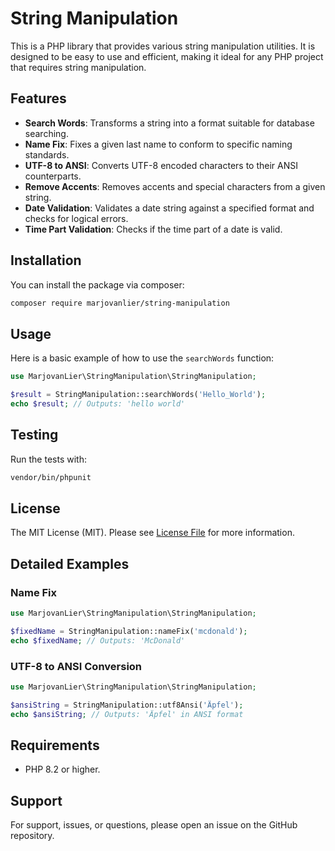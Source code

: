 # String Manipulation

This is a PHP library that provides various string manipulation utilities. It is designed to be easy to use and
efficient, making it ideal for any PHP project that requires string manipulation.

## Features

- **Search Words**: Transforms a string into a format suitable for database searching.
- **Name Fix**: Fixes a given last name to conform to specific naming standards.
- **UTF-8 to ANSI**: Converts UTF-8 encoded characters to their ANSI counterparts.
- **Remove Accents**: Removes accents and special characters from a given string.
- **Date Validation**: Validates a date string against a specified format and checks for logical errors.
- **Time Part Validation**: Checks if the time part of a date is valid.

## Installation

You can install the package via composer:

```bash
composer require marjovanlier/string-manipulation
```

## Usage

Here is a basic example of how to use the `searchWords` function:

```php
use MarjovanLier\StringManipulation\StringManipulation;

$result = StringManipulation::searchWords('Hello_World');
echo $result; // Outputs: 'hello world'
```

## Testing

Run the tests with:

```bash
vendor/bin/phpunit
```

## License

The MIT License (MIT). Please see [License File](LICENSE.md) for more information.

## Detailed Examples

### Name Fix

```php
use MarjovanLier\StringManipulation\StringManipulation;

$fixedName = StringManipulation::nameFix('mcdonald');
echo $fixedName; // Outputs: 'McDonald'
```

### UTF-8 to ANSI Conversion

```php
use MarjovanLier\StringManipulation\StringManipulation;

$ansiString = StringManipulation::utf8Ansi('Äpfel');
echo $ansiString; // Outputs: 'Äpfel' in ANSI format
```

## Requirements

- PHP 8.2 or higher.

## Support

For support, issues, or questions, please open an issue on the GitHub repository.
